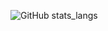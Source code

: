 ![GitHub stats_langs](https://github-readme-stats.vercel.app/api/top-langs/?username=tdworowy&theme=shadow_red&hide=HTML,CSS,jupyter%20notebook,emasc%20lisp&langs_count=20)
<!---
![GitHub stats](https://github-readme-stats.vercel.app/api?username=tdworowy&show_icons=true&theme=shadow_red)
-->
